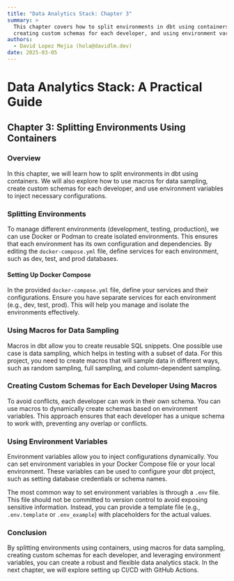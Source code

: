```yaml
---
title: "Data Analytics Stack: Chapter 3"
summary: >
  This chapter covers how to split environments in dbt using containers, macros for data sampling,
  creating custom schemas for each developer, and using environment variables.
authors:
  - David Lopez Mejia (hola@davidlm.dev)
date: 2025-03-05
---
```


# Data Analytics Stack: A Practical Guide

## Chapter 3: Splitting Environments Using Containers

### Overview

In this chapter, we will learn how to split environments in dbt using containers. We will also explore how to use macros for data sampling, create custom schemas for each developer, and use environment variables to inject necessary configurations.

### Splitting Environments

To manage different environments (development, testing, production), we can use Docker or Podman to create isolated environments. This ensures that each environment has its own configuration and dependencies. By editing the `docker-compose.yml` file, define services for each environment, such as dev, test, and prod databases.

#### Setting Up Docker Compose

In the provided `docker-compose.yml` file, define your services and their configurations. Ensure you have separate services for each environment (e.g., dev, test, prod). This will help you manage and isolate the environments effectively.

### Using Macros for Data Sampling

Macros in dbt allow you to create reusable SQL snippets. One possible use case is data sampling, which helps in testing with a subset of data. For this project, you need to create macros that will sample data in different ways, such as random sampling, full sampling, and column-dependent sampling.

### Creating Custom Schemas for Each Developer Using Macros

To avoid conflicts, each developer can work in their own schema. You can use macros to dynamically create schemas based on environment variables. This approach ensures that each developer has a unique schema to work with, preventing any overlap or conflicts.

### Using Environment Variables

Environment variables allow you to inject configurations dynamically. You can set environment variables in your Docker Compose file or your local environment. These variables can be used to configure your dbt project, such as setting database credentials or schema names.

The most common way to set environment variables is through a `.env` file. This file should not be committed to version control to avoid exposing sensitive information. Instead, you can provide a template file (e.g., `.env.template` or `.env_example`) with placeholders for the actual values.

### Conclusion

By splitting environments using containers, using macros for data sampling, creating custom schemas for each developer, and leveraging environment variables, you can create a robust and flexible data analytics stack. In the next chapter, we will explore setting up CI/CD with GitHub Actions.
